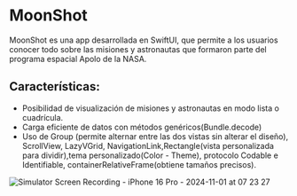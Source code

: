 # MoonShot
MoonShot es una app desarrollada en SwiftUI, que permite a los usuarios conocer todo sobre las misiones y astronautas que formaron parte del programa espacial Apolo de la NASA.

## Características:
- Posibilidad de visualización de misiones y astronautas en modo lista o cuadrícula.
- Carga eficiente de datos con métodos  genéricos(Bundle.decode)
- Uso de Group (permite alternar entre las dos vistas sin alterar el diseño), ScrollView, LazyVGrid, NavigationLink,Rectangle(vista personalizada para dividir),tema personalizado(Color - Theme), protocolo Codable e Identifiable, containerRelativeFrame(obtiene tamaños precisos).
  
![Simulator Screen Recording - iPhone 16 Pro - 2024-11-01 at 07 23 27](https://github.com/user-attachments/assets/ab73c17a-0e86-4a78-b683-25e4dc9ce677)
